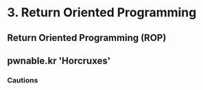# 3. Return Oriented Programming
## Return Oriented Programming (ROP)

## pwnable.kr 'Horcruxes'

### Cautions